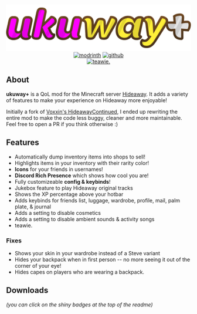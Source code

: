 <p align="center">
<img alt="ukuway+ logo" width="720" src="https://raw.githubusercontent.com/uku3lig/ukuwayplus/1.20.1/src/main/resources/assets/minecraft/textures/gui/title/minecraft.png">
<br>
<a href="https://modrinth.com/mod/ukuwayplus"><img alt="modrinth" height="56" src="https://cdn.jsdelivr.net/npm/@intergrav/devins-badges@3/assets/cozy/available/modrinth_vector.svg"></a>
<a href="https://github.com/uku3lig/ukuwayplus/releases"><img alt="github" height="56" src="https://cdn.jsdelivr.net/npm/@intergrav/devins-badges@3/assets/cozy/available/github_vector.svg"></a>
<br>
<a href="https://github.com/SympathyTea/Teawie-Archive"><img height="56" alt="teawie." src="https://uku.s-ul.eu/nyWE10mb"></a>
</p>

## About
**ukuway+** is a QoL mod for the Minecraft server [Hideaway](https://playhideaway.com/). It adds a variety of features 
to make your experience on Hideaway more enjoyable!

Initially a fork of [Voxxin's HideawayContinued](https://github.com/Voxxin/HideawayContinued), I ended up rewriting the 
entire mod to make the code less buggy, cleaner and more maintainable. Feel free to open a PR if you think otherwise :)

## Features
- Automatically dump inventory items into shops to sell!
- Highlights items in your inventory with their rarity color!
- **Icons** for your friends in usernames!
- **Discord Rich Presence** which shows how cool you are!
- Fully customizeable **config & keybinds**!
- Jukebox feature to play Hideaway original tracks
- Shows the XP percentage above your hotbar
- Adds keybinds for friends list, luggage, wardrobe, profile, mail, palm plate, & journal
- Adds a setting to disable cosmetics
- Adds a setting to disable ambient sounds & activity songs
- teawie.

### Fixes
- Shows your skin in your wardrobe instead of a Steve variant
- Hides your backpack when in first person -- no more seeing it out of the corner of your eye!
- Hides capes on players who are wearing a backpack.

## Downloads
_(you can click on the shiny badges at the top of the readme)_